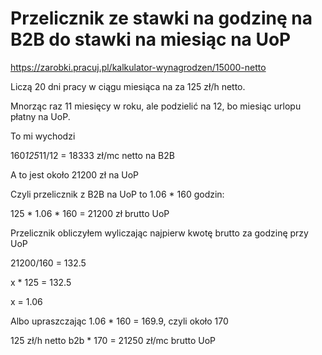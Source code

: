# Przelicznik ze stawki na godzinę na B2B do stawki na miesiąc na UoP

https://zarobki.pracuj.pl/kalkulator-wynagrodzen/15000-netto

Liczą 20 dni pracy w ciągu miesiąca na za 125 zł/h netto.

Mnorząc raz 11 miesięcy w roku, ale podzielić na 12, bo miesiąc urlopu płatny na UoP.

To mi wychodzi

160*125*11/12 = 18333 zł/mc netto na B2B

A to jest około 21200 zł na UoP

Czyli przelicznik z B2B na UoP to 1.06 * 160 godzin:

125 * 1.06 * 160 = 21200 zł brutto UoP

Przelicznik obliczyłem wyliczając najpierw kwotę brutto za godzinę przy UoP

21200/160 = 132.5

x * 125 = 132.5

x = 1.06

Albo upraszczając
1.06 * 160 = 169.9, czyli około 170

125 zł/h netto b2b * 170 = 21250 zł/mc brutto UoP
